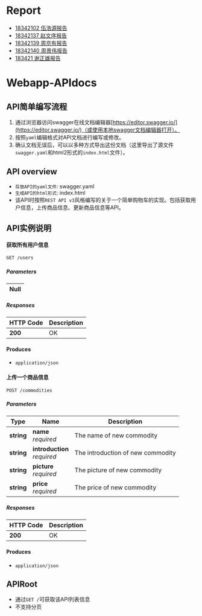 # Report
- [18342102 伍浩源报告](https://blog.csdn.net/weixin_44113352/article/details/111493937)
- [18342137 赵文序报告](https://blog.csdn.net/weixin_43504086/article/details/111490492)
- [18342139 周京有报告](https://blog.csdn.net/weixin_45960131/article/details/111414428)
- [18342140 周景伟报告](https://blog.csdn.net/weixin_43977005/article/details/111472413)
- [183421 谢正雄报告]()

# Webapp-APIdocs

## API简单编写流程
   1. 通过浏览器访问swagger在线文档编辑器[https://editor.swagger.io/](https://editor.swagger.io/)（或使用本地swagger文档编辑器打开）。
   2. 按照`yaml`编辑格式对API文档进行编写或修改。
   3. 确认文档无误后，可以以多种方式导出这份文档（这里导出了源文件`swagger.yaml`和html2形式的`index.html`文件）。

## API overview
- `存放API的yaml文件`: swagger.yaml
- `生成API的html形式`: index.html
- 该API时按照`REST API v3`风格编写的关于一个简单购物车的实现。包括获取用户信息，上传商品信息、更新商品信息等API。

## API实例说明

#### 获取所有用户信息
``` bash
GET /users
```
##### Parameters

|Null|
|---|

##### Responses

|HTTP Code|Description|
|---|---|
|**200**|OK|


#### Produces

- `application/json`

#### 上传一个商品信息
``` bash
POST /commodities
```
##### Parameters

|Type|Name|Description|
|---|---|---|
|**string**|**name**  <br>*required*|The name of new commodity|
|**string**|**introduction**  <br>*required*|The introduction of new commodity|
|**string**|**picture**  <br>*required*|The picture of new commodity|
|**string**|**price**  <br>*required*|The price of new commodity|

##### Responses

|HTTP Code|Description|
|---|---|
|**200**|OK|

#### Produces

- `application/json`

## APIRoot
- 通过`GET /`可获取该API列表信息
- 不支持分页


